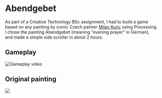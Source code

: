 # Abendgebet

As part of a Creative Technology BSc assignment, I had to build a game based on any painting by iconic Czech painter [Milan Kunc](http://www.milan-kunc.com/) using Processing. I chose the painting Abendgebet (meaning "evening prayer" in German), and made a simple side scroller in about 2 hours.

## Gameplay

![Gameplay video](/game-preview.gif)

## Original painting

![](http://www.milan-kunc.com/images/paintings/italy/2004%20-%20Abendgebet,%20Ave-Bell,%20100x140cm.jpg)
